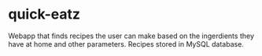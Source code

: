 # quick-eatz
Webapp that finds recipes the user can make based on the ingerdients they have at home and other parameters. Recipes stored in MySQL database. 
